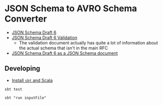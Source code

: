 # JSON Schema to AVRO Schema Converter

- [JSON Schema Draft 6](https://tools.ietf.org/html/draft-wright-json-schema-01)
- [JSON Schema Draft 6 Validation](https://tools.ietf.org/html/draft-wright-json-schema-validation-01)
  * The validation document actually has quite a lot of information about the actual schema 
    that isn't in the main RFC
- [JSON Schema Draft 6 as a JSON Schema document](https://json-schema.org/draft-06/schema)

## Developing

- [Install `sbt` and Scala](https://docs.scala-lang.org/getting-started/index.html)

```console
sbt test
```

```console
sbt "run inputFile"
```